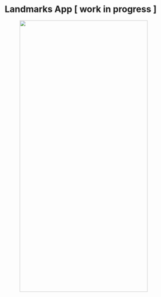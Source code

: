 # Landmarks App [ work in progress ]

<p align="center">
<img src="https://media.giphy.com/media/Iyuok8ywwgSo6Jl558/giphy.gif" width="409" height="867">
  </p>
